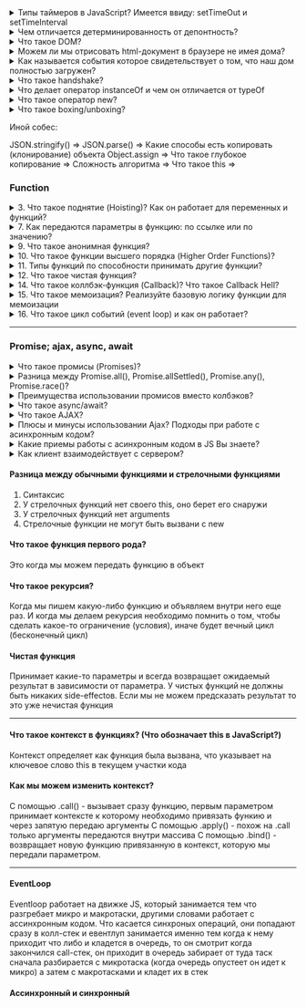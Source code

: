 <details>
<summary>  Типы таймеров в JavaScript? Имеется ввиду: setTimeOut и setTimeInterval </summary>

setTimeout позволяет вызвать функцию один раз через определённый интервал времени.
setInterval позволяет вызывать функцию регулярно, повторяя вызов через определённый интервал времени.

</details>


<details> 
<summary> Чем отличается детерминированность от депонтность? </summary>

Детермининрованнность - при одинаковых параметрах возвращает одинаковые входные данные. Депонтность - предпологаем предсказуемый результат.

</details>

<details>
<summary>Что такое DOM? </summary>

Расшифровывает как document object model - объектная модель документа. Он нужен для того,
что

Можем ли мы отрисовать html-документ в браузере не имея дома?

Как называется события которое свидетельствует о том, что наш дом полностью загружен? -
domContentLoaded

</details>

<details>
<summary>Можем ли мы отрисовать html-документ в браузере не имея дома?</summary>

</details>

<details>
<summary>Как называется события которое свидетельствует о том, что наш дом полностью загружен?</summary>

domContentLoaded

</details>

<details>
<summary>Что такое handshake?</summary>

</details>

<details>
<summary>Что делает оператор instanceOf и чем он отличается от typeOf</summary>

typeOf - возвращает тип в виде строки
instanceOf принадлежит жи данный экземпляр к классу или его предку: true / false

</details>

<details>
<summary>Что такое оператор new?</summary>

Ключевое слово необходимо для создания инстансов конструктора. У классов может быть много конструкторов.

</details>

<details>
<summary> Что такое boxing/unboxing?</summary>

Преобразование из примитиво в объект (boxing), а из объекта в примитив уже unboxing. В момент вызова функции будет упаковка - это буде объект, который возмет по прототипу
</details>


Иной собес:


JSON.stringify() =>
JSON.parse() =>
Какие способы есть копировать (клонирование) объекта
Object.assign =>
Что такое глубокое копирование =>
Сложность алгоритма =>
Что такое this =>




### Function


<details>
<summary> 3. Что такое поднятие (Hoisting)? Как он работает для переменных и функций?</summary>

Hoisting представляет процесс доступа к переменным до их определения. Компиляция кода происходит в два прохода:

1. При первом проходе компилятор получает все объявления переменных, все идентификаторы. При этом никакой код не выполняется, методы не вызываются.
2. При втором проходе собственно происходит выполнение. <br/>

А это значит, что переменные объявленые через var, а также Function Declaration (объявлении функции через function) можно получить доступ еще до объявление значение. Они могут спокойно идти в конце документа, а обращаться к ним мы можем в любом месте JS.<br/>

```
console.log(foo);       // undefined
var foo = "Tom";


display();
function display(){
    console.log("Hello Hoisting");
}
```

let, const, function expression не сплывают и вместо undefined мы получим ошибку referenceError, так как к ним не присваивается начальное значение и обратится к ним раньше приведет лишь к ошибке <br/>

```
console.log(foo);   // Uncaught ReferenceError: Cannot access 'foo' before initialization
let foo = "Tom";
console.log(foo);   // не будет выполняться
```

---
</details>



<details>

<summary> 7.  Как передаются параметры в функцию: по ссылке или по значению? </summary>

Параметры всегда передаются по значению, однако объекты по ссылке.

</details>


</details>

<details>
<summary> 9. Что такое анонимная функция? </summary>

Анонимная функция - это функция у которого нет имени после function. Однако если мы обратится через стрелочную функцию и присвоим ей имя, то она будет уже именная фукнция и обратится к нему можно будет через имя. Также можно его вызвать через метод объекта. Можно его также вызвать по клику через addEventListener

```
const myFunc = function () {
    console.log('Hello')
}
myFunc()
```

```
const user = {
    name: 'Alex',
    age: 25,
    greet: function () {
        console.log("hi")
    }
}
user.greet()
```

```
document.getElementById("btn").addEventListener("click", function () {
    console.log("Вы кликнули по кнопке")
})
```

</details>

<details>

<summary>10. Что такое функции высшего порядка (Higher Order Functions)?</summary>

Функции высшего порядка – принимает в качестве аргумента функцию, добавляет в нее новый функционал и возвращает новую функцию, но уже с новым функционалом. К функциям высшего порядка относятся: map, filter, reduce.
<img src = "./assets/3.PNG" alt="Пример">
</details>

<details>
<summary> 11. Типы функций по способности принимать другие функции? </summary>

В JS можно выделить 3 основные типов функций в зависимости от принимаемых данных:

- Функция первого класса (first-class functions) – это функция, которая не принимает другую функцию в качестве аргумента и не возвращает функцию как значения

`const firstOrder = () => console.log( “Hello”)`

- Функции высшего порядка (HOF) – это функция, которая принимает другую функцию в качестве аргумента или возвращает функцию как значение

`const higherOrder = firstOrderReturn => firstOrderReturn()`

- Унарная функция – это функция, которая принимает только 1 аргумент, который не является функцией.

`const unaryFunction = (a) => console.log(${a} + world!)`

</details>

<details>
<summary> 12. Что такое чистая функция? </summary>

Чистая функция – функция, которая всегда возвращает один и тот же результат в зависимости от этого параметра без побочных эффектов. К побочным эффектам относятся: http-запросы и запросы DOM (квериселектор); изменения в файловой системе; видоизменения входных параметров.

К побочным эффектам относятся: 
- Запросы на сервер
- Изменения входных параметров
- Обращение к дому (квериселекторы), если говорим про JS.  

```
* Чистая функция *
function calculateGST( productPrice ) {  return productPrice * 0.05;  }
const add = (x, y) => x + y;            add (4, 4);

* Нечистая функция *
let tax = 20;
function calculateGST( productPrice ) { return productPrice * (tax / 100) + productPrice;}
tax = 24
Зависит от внешней переменной и при передаче одного и того же аргумента поттенциально может возвращать разные результаты.

```

Плюсы чистых функций:

- Уменьшает кол-во багов (так как он максимально низко влияет на остальную систему. Если я знаю, что у меня есть баг в функции, то он внутри него)
- Легче тестировать
- Легче понимать, посколько все что она делает заключено внутри нее и не нужно никуда бегать.


</details>

<details>
<summary>14. Что такое коллбэк-функция (Callback)? Что такое Callback Hell?
</summary>

Колбэк-функция (или обратный вызов) - это функция, которая переданна в другую функцию в качестве аргумента.

Используется коллбеки например при обращении к API, когда мы  вынуждены ждать ответа, и только после его получения можем выполнять какие-то действия.

Он позволяют разработчику быть уверенным в том, что какой-либо фрагмент кода не начнет выполняться, пока не закончит свое исполнение другой фрагмент кода.
```
function doHomework(subject, alertFinished) {
  alert(`Starting my ${subject} homework.`);
  alertFinished();
}

function alertFinished(){
  alert('Finished my homework');
}

doHomework('math', alertFinished);
```

Callback hell - когда  вложенность большая, что его трудно читать контролировать. Чтобы избежать его можно написать: async/await, разделить на маленькие элементы (функции) и вызывать его в качестве коллбеке

</details>

<details>
<summary>15. Что такое мемоизация? Реализуйте базовую логику функции для мемоизации
</summary>

Мемоизация - метод, который пытается повысить производительность путем кеширование (сохранение) ее раннее вычисленных результатов. Он нужен для предотвращение повторных вычислений, если у нас есть одинаковые аргументы, она не будет выполнена, а результат работы вернется из кеша. Существует минус данного подхода: нужно выделять доп.память

```
const memoize = (fn) => {
	const cache = {}
	return function (param) {
		if(cache[param]) {
			return cache[param]
		} else {
			const result = fn(param);
			cache[param] = result;
			return result;
		}
	}
}

const toUpper = (str = " ") => str.tuUpperCase();
const toUpperMemorized = memoize(toUpper)

toUpperMemoized("Yauhen")			// Call function 'toUpper' get result
toUpperMemoized("Yauhen")			// Doesn't call 'toUpper; return result from 'cache'
```
</details>

<details>
<summary>16. Что такое цикл событий (event loop) и как он работает?  </summary>

Стоит начать с того, что JS -  однопоточный язык, в текущий момент времени может выполняться только 1 задача. А если она слишком ресурсозатратная, то мы не сможем приступить к следующей пока не выполнется это задача. 

Как в однопоточном JS выполнять код асинхронно? - В этом нам помогает такая вещь как event loop. Eventloop - бесконечный цикл, который ожидает задачи, выполняет их и затем снова ожидает поступления новых задач. Но есть такая как стек-вызов. Стек-вызовов - операции всегда попадают на вершину стека и с этой же вершины они выполняются. 

Сначала выполняется secondFunction(), затем выполняется console.log(3) и сразу же уходить из стека. Затем туда попадает firstFunction, выполняется console.log(1) и сразу же уходить из стекаm, выполняется console.log(2) и сразу же уходить из стека. Затем firstFunction выполняет результат и уходит из стека и затем секондФанкшн выполняет результат и уходит из стека

<img src = "./assets/1.PNG" alt = "stack">
<img src = "./assets/2.PNG" alt = "stack2">

Стоит отметить, что может так случиться, что задача поступает, когда движок занят чем-то другим (выполняет скрипт, или может истечь таймре), тогда она ставится в очередь.

- Основной поток выполняются в начале 
- Микрозадачи - это промисы и очередь на рендер - выполняются по середине.
- Макрозадачи - браузерность Апи или манипуляция с дом-деревом. К нему односится setTimeOut. Выполняются в конце

```
setTimeout(function timeout() {                // 4
	console.log('Таймаут');
}, 0);

let p = new Promise(function(resolve, reject) {  //1
	console.log('Создание промиса');
	resolve();
});

p.then(function(){								// 3
	console.log('Обработка промиса');
});

console.log('Конец скрипта');				// 2 

```
</details>



---

### Promise; ajax, async, await

<details>
<summary> Что такое промисы (Promises)? </summary>
Промисы - это один из способов работы с асинхронным кодом в JavaScript без написания слишком большого количества обратных вызовов.

Содержит в себе 3 состояния: `pending` - ожидания; `resolved` - выполнено успешно; `rejected` - выполнено с ошибкой.

Объект Promise создаётся при помощи ключевого слова new и своего конструктора. Конструктор Promise принимает в качестве аргумента функцию. Эта функция должна принимать две функции-колбэка в качестве параметров: resolve (если операция завершится успешно) и reject (если операция не удастся, то вернет ошибку)

```
const myFirstPromise = new Promise((resolve, reject) => {
  // выполняется асинхронная операция, которая в итоге вызовет:
  // resolve(someValue); // успешное завершение
  // reject("failure reason"); // неудача
});
```

</details>

<details>
<summary> Разница между Promise.all(), Promise.allSettled(), Promise.any(), Promise.race()? </summary>

`Promise.all()` - ждет когда все промисы выполняться и вернет массив с результатом. Если один из промисов вернет ошибку, то остальные промисы будут игнорироваться

`Promise.allSettled()` - ждёт выполнения всех промисов, при этом неважно, завершились они успешно или с ошибкой. Он особенно удобен, когда запросы независимы и ошибка в одном не влияет на другие, так как Promise.allSettled() дождётся завершения всех запросов. Если же запросы зависимы, то лучше использовать метод Promise.all().

`Promise.any()` - ждет когда выполнится первый успешный промис (без ошибки), он становится результатом, а остальные будут игнорироваться. Если ни один из промисов не завершится успешно , AggregateError становится ошибкой Promise.any

`Promise.race()` - выполнится первый промис, остальные будут игнорировать. Стоит отметить, что не важно выполнится ли успешно промис или с ошибкой. Его используют, чтобы запустить несколько промисов и дождаться того, который выполнится быстрее.

</details>


<details>
<summary> Преимущества использовании промисов вместо колбэков? </summary>

1. Помогает избежать коллбек-хелл, который может быть нечитаемым
2. Упрощает последовательное написание последовательного читаемого ассинхроного кода с помощью then, а также обработку ошибок с помощью catch()
3. Упрощает написание паралельного ассинхроного кода с помощью Promise.all
4. С использованием промисов можно избежать следующих проблем: колбэк-функция была вызвана слишком рано, поздно или вовсе не была вызвана; функция была вызвана слишком мало или слишком много раз; не удалось передать необходимую среду/параметры; были пропущены ошибки/исключения.
</details>


<details>
    <summary> Что такое async/await? </summary>
</details>


<details>
    <summary> Что такое AJAX?</summary>
</details>


<details>
    <summary> Плюсы и минусы использовании Ajax? Подходы при работе с асинхронным кодом?</summary>
</details>


<details>
    <summary> Какие приемы работы с асинхронным кодом в JS Вы знаете?</summary>
</details>

<details>
	<summary>  Как клиент взаимодействует с сервером? </summary>
</details>



#### Разница между обычными функциями и стрелочными функциями
1. Синтаксис
2. У стрелочных функций нет своего this, оно берет его снаружи
3. У стрелочных функций нет arguments
4. Стрелочные функции не могут быть вызвани с new

#### Что такое функция первого рода?

Это когда мы можем передать функцию в объект

#### Что такое рекурсия?

Когда мы пишем какую-либо функцию и объявляем внутри него еще раз. И когда мы делаем рекурсия необходимо помнить о том, чтобы сделать какое-то ограничение (условия), иначе будет вечный цикл (бесконечный цикл)


####  Чистая функция

Принимает какие-то параметры и всегда возвращает ожидаемый результат в зависимости от параметра. У чистых функций не должны быть никаких side-effectoв. Если мы не можем предсказать результат то это уже нечистая функция


---------

#### Что такое контекст в функциях? (Что обозначает this в JavaScript?)

Контекст определяет как функция была вызвана, что указывает на ключевое слово this в текущем участки кода

#### Как мы можем изменить контекст?

С помощью .call() - вызывает сразу функцию, первым параметром принимает контексте к которому необходимо привязать функию и через запятую передаю аргументы
С помощью .apply() - похож на .call только аргументы передаются внутри массива
C помощью .bind() - возвращает новую функцию привязанную в контекст, которую мы передали параметром.
 

-------

#### EventLoop

Eventloop работает на движке JS, который занимается тем что разгребает микро и макротаски, 
другими словами работает с ассинхронным кодом. Что касается синхроных операций, они попадают сразу в колл-стек и евентлуп занимается именно тем когда к нему приходит что либо и кладется в очередь, то он смотрит когда закончился call-стек, он приходит в очередь забирает от туда таск сначала разбирается с микротаска (когда очередь опустеет он идет к микро) а затем с макротасками и кладет их в стек





#### Ассинхронный и синхронный